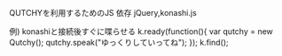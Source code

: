 QUTCHYを利用するためのJS
依存
jQuery,konashi.js

例) konashiと接続後すぐに喋らせる
  k.ready(function(){
    var qutchy = new Qutchy();
    qutchy.speak("ゆっくりしていってね");
  });
  k.find();
